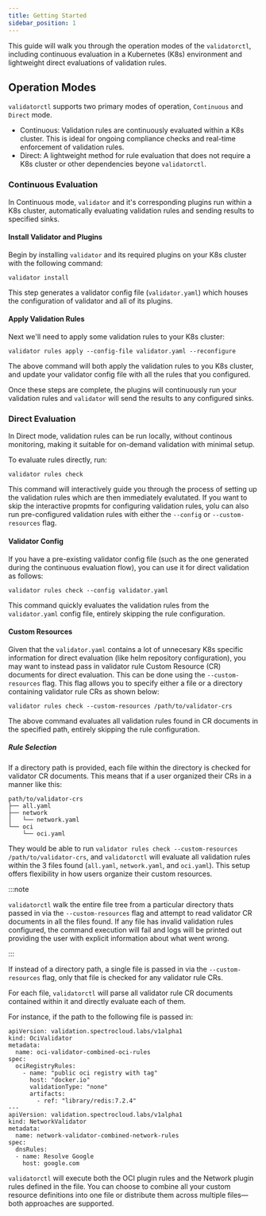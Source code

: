 ```yaml
---
title: Getting Started
sidebar_position: 1
---
```


This guide will walk you through the operation modes of the `validatorctl`, including continuous evaluation in a Kubernetes (K8s) environment and lightweight direct evaluations of validation rules.

## Operation Modes

`validatorctl` supports two primary modes of operation, `Continuous` and `Direct` mode.
- Continuous: Validation rules are continuously evaluated within a K8s cluster. This is ideal for ongoing compliance checks and real-time enforcement of validation rules.
- Direct: A lightweight method for rule evaluation that does not require a K8s cluster or other dependencies beyone `validatorctl`.

### Continuous Evaluation

In Continuous mode, `validator` and it's corresponding plugins run within a K8s cluster, automatically evaluating validation rules and sending results to specified sinks.

#### Install Validator and Plugins

Begin by installing `validator` and its required plugins on your K8s cluster with the following command:
```shell
validator install
```
This step generates a validator config file (`validator.yaml`) which houses the configuration of validator and all of its plugins.

#### Apply Validation Rules

Next we'll need to apply some validation rules to your K8s cluster:
```shell
validator rules apply --config-file validator.yaml --reconfigure
```
The above command will both apply the validation rules to you K8s cluster, and update your validator config file with all the rules that you configured.

Once these steps are complete, the plugins will continuously run your validation rules and `validator` will send the results to any configured sinks.

### Direct Evaluation

In Direct mode, validation rules can be run locally, without continous monitoring, making it suitable for on-demand validation with minimal setup.

To evaluate rules directly, run:
```shell
validator rules check
```

This command will interactively guide you through the process of setting up the validation rules which are then immediately evalutated.
If you want to skip the interactive propmts for configuring validation rules, yolu can also run pre-configured validation rules with either the `--config` or `--custom-resources` flag.

#### Validator Config

If you have a pre-existing validator config file (such as the one generated during the continuous evaluation flow), you can use it for direct validation as follows:
```shell
validator rules check --config validator.yaml
```

This command quickly evaluates the validation rules from the `validator.yaml` config file, entirely skipping the rule configuration.

#### Custom Resources

Given that the `validator.yaml` contains a lot of unnecesary K8s specific information for direct evaluation (like helm repository configuration), you may want to instead pass in validator rule Custom Resource (CR) documents for direct evaluation.
This can be done using the `--custom-resources` flag. This flag allows you to specify either a file or a directory containing validator rule CRs as shown below:
```shell
validator rules check --custom-resources /path/to/validator-crs
```

The above command evaluates all validation rules found in CR documents in the specified path, entirely skipping the rule configuration.

##### Rule Selection

If a directory path is provided, each file within the directory is checked for validator CR documents. This means that if a user organized their CRs in a manner like this:
```
path/to/validator-crs
├── all.yaml
├── network
│   └── network.yaml
└── oci
    └── oci.yaml
```

They would be able to run `validator rules check --custom-resources /path/to/validator-crs`, and `validatorctl` will evaluate all validation rules within the 3 files found (`all.yaml`, `network.yaml`, and `oci.yaml`).
This setup offers flexibility in how users organize their custom resources.

:::note

`validatorctl` walk the entire file tree from a particular directory thats passed in via the `--custom-resources` flag and attempt to read validator CR documents in all the files found.
If any file has invalid validation rules configured, the command execution will fail and logs will be printed out providing the user with explicit information about what went wrong.

:::

If instead of a directory path, a single file is passed in via the `--custom-resources` flag, only that file is checked for any validator rule CRs.

For each file, `validatorctl` will parse all validator rule CR documents contained within it and directly evaluate each of them.

For instance, if the path to the following file is passed in:
```
apiVersion: validation.spectrocloud.labs/v1alpha1
kind: OciValidator
metadata:
  name: oci-validator-combined-oci-rules
spec:
  ociRegistryRules:
    - name: "public oci registry with tag"
      host: "docker.io"
      validationType: "none"
      artifacts:
        - ref: "library/redis:7.2.4"
---
apiVersion: validation.spectrocloud.labs/v1alpha1
kind: NetworkValidator
metadata:
  name: network-validator-combined-network-rules
spec:
  dnsRules:
  - name: Resolve Google
    host: google.com
```

`validatorctl` will execute both the OCI plugin rules and the Network plugin rules defined in the file.
You can choose to combine all your custom resource definitions into one file or distribute them across multiple files—both approaches are supported.
